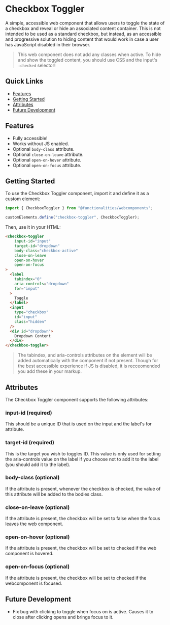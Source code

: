 # Checkbox Toggler

A simple, accessible web component that allows users to toggle the state of a checkbox and reveal or hide an associated content container. This is not intended to be used as a standard checkbox, but instead, as an accessible and progressive solution to hiding content that would work in case a user has JavaScript disabled in their browser.

> This web component does not add any classes when active. To hide and show the toggled content, you should use CSS and the input's ``:checked`` selector!

## Quick Links
- [Features](#features)
- [Getting Started](#getting-started)
- [Attributes](#attributes)
- [Future Development](#future-development)

## Features
- Fully accessible!
- Works without JS enabled.
- Optional ``body-class`` attribute.
- Optional ``close-on-leave`` attribute.
- Optional ``open-on-hover`` attribute.
- Optional ``open-on-focus`` attribute.

## Getting Started

To use the Checkbox Toggler component, import it and define it as a custom element:

```typescript
import { CheckboxToggler } from "@functionalities/webcomponents";

customElements.define("checkbox-toggler", CheckboxToggler);
```

Then, use it in your HTML:

```html
<checkbox-toggler
    input-id="input"
    target-id="dropdown"
    body-class="checkbox-active"
    close-on-leave
    open-on-hover
    open-on-focus
>
  <label
    tabindex="0"
    aria-controls="dropdown"
    for="input"
  >
    Toggle
  </label>
  <input
    type="checkbox"
    id="input"
    class="hidden"
  />
  <div id="dropdown">
    Dropdown Content
  </div>
</checkbox-toggler>
```

> The tabindex, and aria-controls attributes on the element will be added automatically with the component if not present. Though for the best accessible experience if JS is disabled, it is recceomended you add these in your markup.

## Attributes

The Checkbox Toggler component supports the following attributes:

### input-id (required)

This should be a unique ID that is used on the input and the label's for attribute.

### target-id (required)

This is the target you wish to toggles ID. This value is only used for setting the aria-controls value on the label if you choose not to add it to the label (you should add it to the label).

### body-class (optional)

If the attribute is present, whenever the checkbox is checked, the value of this attribute will be added to the bodies class.

### close-on-leave (optional)

If the attribute is present, the checkbox will be set to false when the focus leaves the web component.

### open-on-hover (optional)

If the attribute is present, the checkbox will be set to checked if the web component is hovered.

### open-on-focus (optional)

If the attribute is present, the checkbox will be set to checked if the webcomponent is focused.

## Future Development
- Fix bug with clicking to toggle when focus on is active. Causes it to close after clicking opens and brings focus to it.